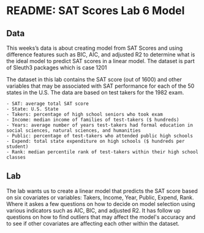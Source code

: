 # README: SAT Scores Lab 6 Model

## Data

This weeks’s data is about creating model from SAT Scores and using difference features such as BIC, AIC, and adjusted R2 to determine what is the ideal model to predict SAT scores in a linear model. The dataset is part of Sleuth3 packages which is case 1201

The dataset in this lab contains the SAT score (out of 1600) and other variables that may be associated with SAT performance for each of the 50 states in the U.S. The data are based on test takers for the 1982 exam.

    - SAT: average total SAT score
    - State: U.S. State
    - Takers: percentage of high school seniors who took exam
    - Income: median income of families of test-takers ($ hundreds)
    - Years: average number of years test-takers had formal education in social sciences, natural sciences, and humanities
    - Public: percentage of test-takers who attended public high schools
    - Expend: total state expenditure on high schools ($ hundreds per student)
    - Rank: median percentile rank of test-takers within their high school classes

## Lab

The lab wants us to create a linear model that predicts the SAT score based on six covariates or variables: Takers, Income, Year, Public, Expend, Rank. Where it askes a few questions on how to decide on model selection using various indicators such as AIC, BIC, and adjusted R2. It has follow up questions on how to find outliers that may affect the model's accuracy and to see if other covariates are affecting each other within the dataset.
